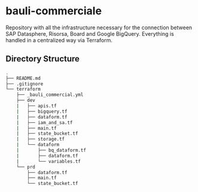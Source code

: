 # bauli-commerciale

Repository with all the infrastructure necessary for the connection between SAP Datasphere, Risorsa, Board and Google BigQuery.
Everything is handled in a centralized way via Terraform.

## Directory Structure

```bash
.
├── README.md
├── .gitignore
└── terraform
    ├── _bauli_commercial.yml
    ├── dev
    |   ├── apis.tf
    |   ├── bigquery.tf
    |   ├── dataform.tf
    |   ├── iam_and_sa.tf
    |   ├── main.tf
    |   ├── state_bucket.tf
    |   ├── storage.tf
    |   └── dataform
    |       ├── bq_dataform.tf
    |       ├── dataform.tf
    |       └── variables.tf
    └── prd
        ├── dataform.tf
        ├── main.tf
        └── state_bucket.tf
